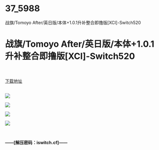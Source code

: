 # 37_5988
战旗/Tomoyo After/英日版/本体+1.0.1升补整合即撸版[XCI]-Switch520
# 战旗/Tomoyo After/英日版/本体+1.0.1升补整合即撸版[XCI]-Switch520
 <br/></br>
[下载地址](https://www.switch520.cc/article/5988 "下载地址")
<br/></br>

<p><img src="https://www.switch520.cc/muke_img/upload_art_editor_20201022-1_32ece015ab7dbc6bbf817c5d665866dc.jpg"></p>
<p><img src="https://www.switch520.cc/muke_img/upload_art_editor_20201022-1_866d19dbb62b9d14216a0286d60def60.jpg"></p>
<p><img src="https://www.switch520.cc/muke_img/upload_art_editor_20201022-1_f3521442035c5ef8b973c03598811348.jpg"></p>
<p><img src="https://www.switch520.cc/muke_img/upload_art_editor_20201022-1_cdf971ce48349683ce9c69b22a1e65f4.jpg"></p>
<p><span><strong> &nbsp;<br></strong></span></p>
<p></p>
<p></p>
<p><span><strong>——[解压密码：iswitch.cf]——</strong></span></p>

